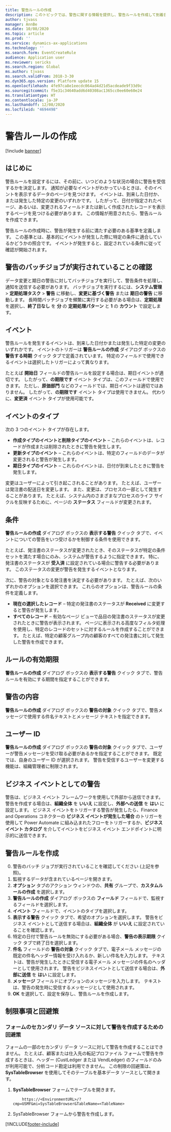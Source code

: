 ```yaml
---
title: 警告ルールの作成
description: このトピックでは、警告に関する情報を提供し、警告ルールを作成して到着日や発生する特定の変更などのイベントについて通知する方法について説明します。
author: tjvass
manager: AnnBe
ms.date: 10/08/2020
ms.topic: article
ms.prod: ''
ms.service: dynamics-ax-applications
ms.technology: ''
ms.search.form: EventCreateRule
audience: Application user
ms.reviewer: sericks
ms.search.region: Global
ms.author: tjvass
ms.search.validFrom: 2018-3-30
ms.dyn365.ops.version: Platform update 15
ms.openlocfilehash: 4fe97ca8e1eecdc064ad4d21d5acdeade9f33d9c
ms.sourcegitcommit: f5e31c34640add6d40308ac1365cc0ee60e60e24
ms.translationtype: HT
ms.contentlocale: ja-JP
ms.lasthandoff: 12/08/2020
ms.locfileid: "4694498"
---
```

# <a name="create-alert-rules"></a>警告ルールの作成

[!include [banner](../includes/banner.md)]

## <a name="getting-started"></a>はじめに

警告ルールを設定するには、その前に、いつどのような状況の場合に警告を受信するかを決定します。 通知が必要なイベントがわかっているときは、そのイベントを表示するデータのページを見つけます。 イベントは、到来した日付か、または発生した特定の変更のいずれかです。 したがって、日付が指定されたページ、あるいは、変更されるフィールドまたは新しく作成されたレコードを表示するページを見つける必要があります。 この情報が用意されたら、警告ルールを作成できます。

警告ルールの作成時に、警告が発生する前に満たす必要のある基準を定義します。 この基準とは、基本的にイベントが発生した際に特定の条件に適合しているかどうかの照合です。 イベントが発生すると、設定されている条件に従って確認が開始されます。

## <a name="ensure-the-alert-batch-jobs-are-running"></a>警告のバッチジョブが実行されていることの確認

データ変更と期日の警告に対してバッチジョブを実行して、警告条件を処理し、通知を送信する必要があります。 バッチジョブを実行するには、**システム管理** > **定期処理タスク** > **警告** に移動し、**変更に基づく警告** または **期日の警告** に移動します。 長時間バッチジョブを頻繁に実行する必要がある場合は、**定期処理** を選択し、**終了日なし** を **分** の **定期処理パターン** と **1** の **カウント** で設定します。

## <a name="events"></a>イベント

警告ルールを発生するイベントは、到来した日付かまたは発生した特定の変更のいずれかです。 イベントのトリガーは **警告ルールの作成** ダイアログ ボックスの **警告する時期** クイック タブで定義されています。 特定のフィールドで使用できるイベントは選択したトリガーによって異なります。

たとえば **開始日** フィールドの警告ルールを設定する場合は、期日イベントが適切です。 したがって、**の期限です** イベント タイプは、このフィールドで使用できます。 ただし、**原価部門** などのフィールドでは、期日イベントは適切ではありません。 したがって、**の期限です** イベント タイプは使用できません。 代わりに、**変更済** イベント タイプが使用可能です。

## <a name="event-types"></a>イベントのタイプ

次の 3 つのイベント タイプが存在します。

- **作成タイプのイベントと削除タイプのイベント** – これらのイベントは、レコードが作成または削除されたときに警告を発生します。
- **更新タイプのイベント** – これらのイベントは、特定のフィールドのデータが変更されると警告が発生します。
- **期日タイプのイベント** – これらのイベントは、日付が到来したときに警告を発生します。
    
変更はユーザーによって引き起こされることがあります。 たとえば、ユーザーは発注書の配送日を変更します。 また、変更は、プロセスの一部として発生することがあります。 たとえば、システム内のさまざまなプロセスのライフ サイクルを反映するために、ページの **ステータス** フィールドが変更されます。

## <a name="conditions"></a>条件

**警告ルールの作成** ダイアログ ボックスの **表示する警告** クイック タブで、イベントについての警告をいつ受けるかを制御する条件を使用できます。

たとえば、発注書のステータスが変更されたとき、そのステータスが特定の条件セットを満たす場合にのみ、システムが警告するように指定できます。 特に、発注書のステータスが **受入済** に設定されている場合に警告する必要があります。 このステータスの変更が警告を発生するイベントとなります。

次に、警告の対象となる発注書を決定する必要があります。 たとえば、次のいずれかのオプションを選択できます。 これらのオプションは、警告ルールの条件を定義します。

- **現在の選択したレコード** – 特定の発注書のステータスが **Received** に変更すると警告が発生します。
- **すべてのレコード** – 有効なページ ビューで品目の発注書のステータスが変更されたときに警告が表示されます。 ページに表示される高度なフィルタ処理を使用し、特定のレコードのセットに対するルールを作成することができます。 たとえば、特定の顧客グループ内の顧客のすべての発注書に対して発生した警告を作成できます。
    
## <a name="expiry-of-rule"></a>ルールの有効期限

**警告ルールの作成** ダイアログ ボックスの **表示する警告** クイック タブで、警告ルールを有効にする期間を指定することができます。

## <a name="alert-contents"></a>警告の内容

**警告ルールの作成** ダイアログ ボックスの **警告の対象** クイック タブで、警告メッセージで使用する件名テキストとメッセージ テキストを指定できます。

## <a name="user-id"></a>ユーザー ID

**警告ルールの作成** ダイアログ ボックスの **警告の対象** クイック タブで、ユーザーが警告メッセージを受け取る必要があるかを指定することができます。 既定では、自身のユーザー ID が選択されます。 警告を受信するユーザーを変更する機能は、組織管理者に制限されます。

## <a name="alerts-as-business-events"></a>ビジネス イベントとしての警告

警告は、ビジネス イベント フレームワークを使用して外部から送信できます。 警告を作成する場合は、**組織全体** を **いいえ** に設定し、**外部への送信** を **はい** に設定します。 ビジネス イベントをトリガーする警告が発生したら、Finance and Operations コネクターの **ビジネス イベントが発生した場合** のトリガーを使用して Power Automate に組み込まれたフローをトリガーするか、**ビジネス イベント カタログ** を介してイベントをビジネス イベント エンドポイントに明示的に送信できます。

## <a name="create-an-alert-rule"></a>警告ルールを作成

0. 警告のバッチ ジョブが実行されていることを確認してください (上記を参照)。
1. 監視するデータが含まれているページを開きます。
2. **オプション** タブのアクション ウィンドウの、**共有** グループで、**カスタムルールの作成** を選択します。
3. **警告ルールの作成** ダイアログ ボックスの **フィールド** フィールドで、監視するフィールドを選択します。
4. **イベント** フィールドで、イベントのタイプを選択します。
5. **表示する警告** クイック タブで、希望のオプションを選択します。 警告をビジネス イベントとして送信する場合は、**組織全体** が **いいえ** に設定されていることを確認します。
6. 特定の日付で警告ルールを無効にする必要がある場合、**警告の表示期限** クイック タブで終了日を選択します。
7. **件名** フィールドの **警告の対象** クイック タブで、電子メール メッセージの既定の件名ヘッダー情報を受け入れるか、新しい件名を入力します。 テキストは、警告が発生したときに受信する電子メール メッセージの件名のヘッダーとして使用されます。 警告をビジネスイベントとして送信する場合は、**外部に送信** を **はい** に設定します。
8. **メッセージ** フィールドにオプションのメッセージを入力します。 テキストは、警告の発生時に受信するメッセージとして使用されます。
9. **OK** を選択して、設定を保存し、警告ルールを作成します。

## <a name="limitations-and-workarounds"></a>制限事項と回避策

### <a name="workaround-for-creating-alerts-for-the-secondary-data-sources-of-a-form"></a>フォームのセカンダリ データ ソースに対して警告を作成するための回避策
フォームの一部のセカンダリ データ ソースに対して警告を作成することはできません。 たとえば、顧客または仕入先の転記プロファイル フォームで警告を作成するときは、ヘッダー (CustLedger または VendLedger) のフィールドのみが利用可能で、分析コード勘定は利用できません。 この制限の回避策は、**SysTableBrowser** を使用してそのテーブルを基本データ ソースとして開きます。 
1. **SysTableBrowser** フォームでテーブルを開きます。
    ```
        https://<EnvironmentURL>/?cmp=USMF&mi=SysTableBrowser&TableName=<TableName>
    ```
2. SysTableBrowser フォームから警告を作成します。



[!INCLUDE[footer-include](../../../includes/footer-banner.md)]